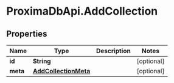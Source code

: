 # ProximaDbApi.AddCollection

## Properties

Name | Type | Description | Notes
------------ | ------------- | ------------- | -------------
**id** | **String** |  | [optional] 
**meta** | [**AddCollectionMeta**](AddCollectionMeta.md) |  | [optional] 


